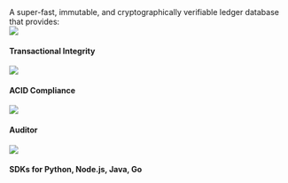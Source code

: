<page-section id="immudb-features-section" :top="2" :bottom="2" style="padding-bottom: 180px !important;">
<i-container>
<i-row class="_display-flex _justify-content-center">
	<i-column>
		<page-section-header :bottom="0" title="Features"></page-section-header>
	</i-column>
</i-row>
<i-row class="_padding-x-0 _display-flex _flex-direction-column _justify-content-center">
	<i-column class="_margin-top-2 _margin-x-auto" xs="12" sm="12" md="8" lg="8">
				A super-fast, immutable, and cryptographically verifiable ledger database that provides:
	</i-column>
	<i-column class="_margin-top-2 _margin-x-auto" xs="12" sm="12" md="10" xl="10">
		<i-row class="_padding-x-0 _display-flex _justify-content-center">
			<i-column xs="6" sm="6" md="6" lg="6" xl="6">
				<div class="immudb-feature cn-bg-brand cn-text-white _display-flex _flex-direction-column">
					<img class="cn-icon" src="/icons/integrity.svg">
					<h4 class="cn-text-white _font-weight-bold _text-center _margin-0 _margin-top-1">
						Transactional Integrity
					</h4>
				</div>
			</i-column>
			<i-column xs="6" sm="6" md="6" lg="6" xl="6">
				<div class="immudb-feature cn-bg-primary cn-text-white _display-flex _flex-direction-column">
					<img class="cn-icon" src="/icons/acid_compliance.svg">
					<h4 class="cn-text-white _font-weight-bold _text-center _margin-0 _margin-top-1">
						ACID Compliance
					</h4>
				</div>
			</i-column>
		</i-row>
		<i-row>
			<i-column xs="6" sm="6" md="4" lg="4" xl="4">
				<div class="immudb-feature cn-bg-secondary cn-text-white _display-flex _flex-direction-column">
					<img class="cn-icon" src="/icons/auditor.svg">
					<h4 class="cn-text-white _font-weight-bold _text-center _margin-0 _margin-top-1">
						Auditor
					</h4>
				</div>
			</i-column>
			<i-column xs="6" sm="6" md="8" lg="8" xl="8">
				<div class="immudb-feature cn-bg-cyan cn-text-white _display-flex _flex-direction-column">
					<img class="cn-icon" src="/icons/sdk.svg">
					<h4 class="cn-text-white _font-weight-bold _text-center _margin-0 _margin-top-1">
						SDKs for Python, Node.js, Java, Go
					</h4>
				</div>
			</i-column>
		</i-row>
	</i-column>
</i-row>
</i-container>
</page-section>
